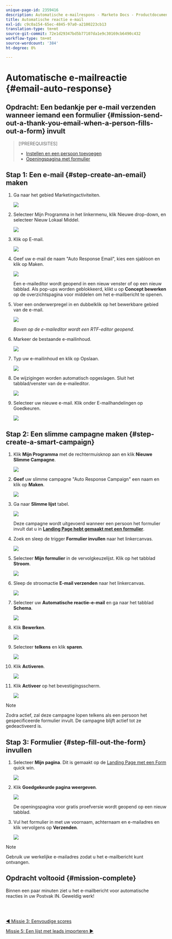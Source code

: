 ```yaml
---
unique-page-id: 2359416
description: Automatische e-mailrespons - Marketo Docs - Productdocumentatie
title: Automatische reactie e-mail
exl-id: c9c0a154-65ec-4845-97a0-a2100223cb13
translation-type: tm+mt
source-git-commit: 72e1d29347bd5b77107da1e9c30169cb6490c432
workflow-type: tm+mt
source-wordcount: '384'
ht-degree: 0%

---
```


# Automatische e-mailreactie {#email-auto-response}

## Opdracht: Een bedankje per e-mail verzenden wanneer iemand een formulier {#mission-send-out-a-thank-you-email-when-a-person-fills-out-a-form} invult

>[!PREREQUISITES]
>
>* [Instellen en een persoon toevoegen](/help/marketo/getting-started/quick-wins/get-set-up-and-add-a-person.md)
>* [Openingspagina met formulier](/help/marketo/getting-started/quick-wins/landing-page-with-a-form.md)


## Stap 1: Een e-mail {#step-create-an-email} maken

1. Ga naar het gebied Marketingactiviteiten.

   ![](assets/one-2.png)

1. Selecteer Mijn Programma in het linkermenu, klik Nieuwe drop-down, en selecteer Nieuw Lokaal Middel.

   ![](assets/two-3.png)

1. Klik op E-mail.

   ![](assets/three-2.png)

1. Geef uw e-mail de naam &quot;Auto Response Email&quot;, kies een sjabloon en klik op Maken.

   ![](assets/four-1.png)

   Een e-maileditor wordt geopend in een nieuw venster of op een nieuw tabblad. Als pop-ups worden geblokkeerd, klikt u op **Concept bewerken** op de overzichtspagina voor middelen om het e-mailbericht te openen.

1. Voer een onderwerpregel in en dubbelklik op het bewerkbare gebied van de e-mail.

   ![](assets/five-2.png)

   _Boven op de e-maileditor wordt een RTF-editor geopend._

1. Markeer de bestaande e-mailinhoud.

   ![](assets/six-2.png)

1. Typ uw e-mailinhoud en klik op Opslaan.

   ![](assets/seven-2.png)

1. De wijzigingen worden automatisch opgeslagen. Sluit het tabblad/venster van de e-maileditor.

   ![](assets/eight-1.png)

1. Selecteer uw nieuwe e-mail. Klik onder E-mailhandelingen op Goedkeuren.

   ![](assets/image2014-9-24-11-3a55-3a16.png)

## Stap 2: Een slimme campagne maken {#step-create-a-smart-campaign}

1. Klik **Mijn Programma** met de rechtermuisknop aan en klik **Nieuwe Slimme Campagne**.

   ![](assets/image2014-9-24-11-3a56-3a13.png)

1. **Geef** uw slimme campagne &quot;Auto Response Campaign&quot; een naam en klik op  **Maken**.

   ![](assets/image2014-9-24-11-3a56-3a25.png)

1. Ga naar **Slimme lijst** tabel.

   ![](assets/image2014-9-24-11-3a56-3a38.png)

   Deze campagne wordt uitgevoerd wanneer een persoon het formulier invult dat u in [**Landing Page hebt gemaakt met een formulier**](/help/marketo/getting-started/quick-wins/landing-page-with-a-form.md).

1. Zoek en sleep de trigger **Formulier invullen** naar het linkercanvas.

   ![](assets/image2014-9-24-11-3a57-3a18.png)

1. Selecteer **Mijn formulier** in de vervolgkeuzelijst. Klik op het tabblad **Stroom**.

   ![](assets/image2014-9-24-11-3a57-3a29.png)

1. Sleep de stroomactie **E-mail verzenden** naar het linkercanvas.

   ![](assets/image2014-9-24-11-3a57-3a41.png)

1. Selecteer uw **Automatische reactie-e-mail** en ga naar het tabblad **Schema**.

   ![](assets/image2014-9-24-11-3a57-3a53.png)

1. Klik **Bewerken**.

   ![](assets/8.png)

1. Selecteer **telkens** en klik **sparen**.

   ![](assets/9.png)

1. Klik **Activeren**.

   ![](assets/10.png)

1. Klik **Activeer** op het bevestigingsscherm.

   ![](assets/11.png)

>[!NOTE]
>
>Zodra actief, zal deze campagne lopen telkens als een persoon het gespecificeerde formulier invult. De campagne blijft actief tot ze gedeactiveerd is.

## Stap 3: Formulier {#step-fill-out-the-form} invullen

1. Selecteer **Mijn pagina**. Dit is gemaakt op de [Landing Page met een Form](/help/marketo/getting-started/quick-wins/landing-page-with-a-form.md) quick win.

   ![](assets/image2014-9-24-12-3a0-3a8.png)

1. Klik **Goedgekeurde pagina weergeven**.

   ![](assets/image2014-9-24-12-3a0-3a18.png)

   De openingspagina voor gratis proefversie wordt geopend op een nieuw tabblad.

1. Vul het formulier in met uw voornaam, achternaam en e-mailadres en klik vervolgens op **Verzenden**.

   ![](assets/image2014-9-24-12-3a0-3a28.png)

>[!NOTE]
>
>Gebruik uw werkelijke e-mailadres zodat u het e-mailbericht kunt ontvangen.

## Opdracht voltooid {#mission-complete}

Binnen een paar minuten ziet u het e-mailbericht voor automatische reacties in uw Postvak IN. Geweldig werk!

<br> 

[◄ Missie 3: Eenvoudige scores](/help/marketo/getting-started/quick-wins/simple-scoring.md)

[Missie 5: Een lijst met leads importeren ►](/help/marketo/getting-started/quick-wins/import-a-list-of-people.md)
